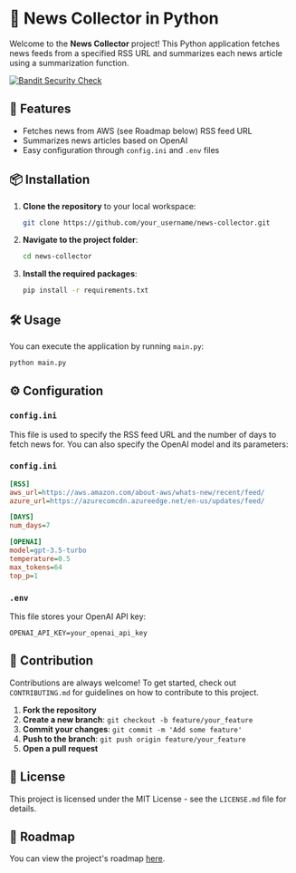 
# 📰 News Collector in Python

Welcome to the **News Collector** project! This Python application fetches news feeds from a specified RSS URL and summarizes each news article using a summarization function.

[![Bandit Security Check](https://github.com/doribd/newsCollector/actions/workflows/bandit.yml/badge.svg)](https://github.com/doribd/newsCollector/actions/workflows/bandit.yml)

## 🚀 Features

- Fetches news from AWS (see Roadmap below) RSS feed URL
- Summarizes news articles based on OpenAI
- Easy configuration through `config.ini` and `.env` files

## 📦 Installation

1. **Clone the repository** to your local workspace:
    ```sh
    git clone https://github.com/your_username/news-collector.git
    ```
2. **Navigate to the project folder**:
    ```sh
    cd news-collector
    ```
3. **Install the required packages**:
    ```sh
    pip install -r requirements.txt
    ```

## 🛠️ Usage

You can execute the application by running `main.py`:

```sh
python main.py
```

## ⚙️ Configuration

### `config.ini`

This file is used to specify the RSS feed URL and the number of days to fetch news for.
You can also specify the OpenAI model and its parameters:

### `config.ini`

```ini
[RSS]
aws_url=https://aws.amazon.com/about-aws/whats-new/recent/feed/
azure_url=https://azurecomcdn.azureedge.net/en-us/updates/feed/

[DAYS]
num_days=7

[OPENAI]
model=gpt-3.5-turbo
temperature=0.5
max_tokens=64
top_p=1
```

### `.env`

This file stores your OpenAI API key:

```env
OPENAI_API_KEY=your_openai_api_key
```

## 🤝 Contribution

Contributions are always welcome! To get started, check out `CONTRIBUTING.md` for guidelines on how to contribute to this project.

1. **Fork the repository**
2. **Create a new branch**: `git checkout -b feature/your_feature`
3. **Commit your changes**: `git commit -m 'Add some feature'`
4. **Push to the branch**: `git push origin feature/your_feature`
5. **Open a pull request**

## 📄 License

This project is licensed under the MIT License - see the `LICENSE.md` file for details.

## 📄 Roadmap

You can view the project's roadmap [here](ROADMAP.md).
